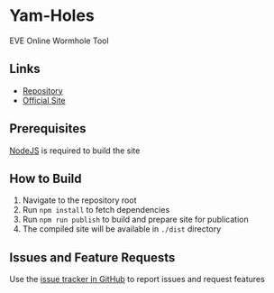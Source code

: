 # Yam-Holes

EVE Online Wormhole Tool

## Links

* [Repository](https://github.com/tstepanski/yam-holes)
* [Official Site](https://yamholes.com/)

## Prerequisites

[NodeJS](https://nodejs.org/en/) is required to build the site

## How to Build

1. Navigate to the repository root
2. Run `npm install` to fetch dependencies
3. Run `npm run publish` to build and prepare site for publication
4. The compiled site will be available in `./dist` directory

## Issues and Feature Requests

Use the [issue tracker in GitHub](https://github.com/tstepanski/yam-holes/issues) to report issues and request features
